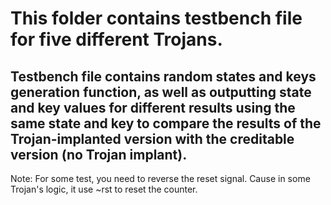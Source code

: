 # This folder contains testbench file for five different Trojans.
## Testbench file contains random states and keys generation function, as well as outputting state and key values for different results using the same state and key to compare the results of the Trojan-implanted version with the creditable version (no Trojan implant).
Note: For some test, you need to reverse the reset signal. Cause in some Trojan's logic, it use ~rst to reset the counter. 
